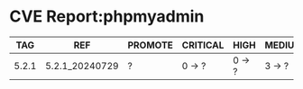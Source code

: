 # CVE Report:phpmyadmin
|  TAG  |      REF       | PROMOTE | CRITICAL |  HIGH  | MEDIUM |  LOW   | UNKNOWN |
|-------|----------------|---------|----------|--------|--------|--------|---------|
| 5.2.1 | 5.2.1_20240729 | ?       | 0 -> ?   | 0 -> ? | 3 -> ? | 0 -> ? | 0 -> ?  |
